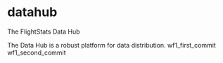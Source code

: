 datahub
=======

The FlightStats Data Hub

The Data Hub is a robust platform for data distribution.
wf1_first_commit
wf1_second_commit
